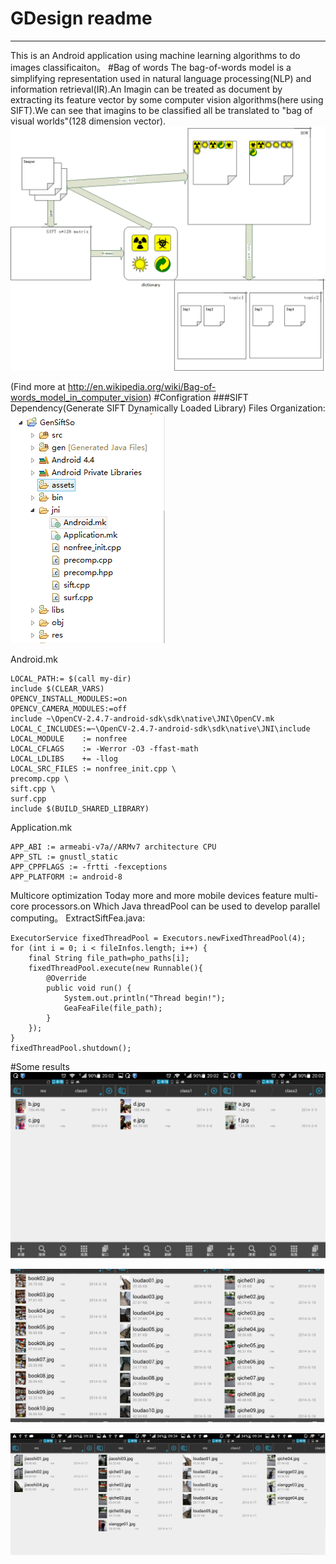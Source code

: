 # GDesign readme


---

This is an Android application using machine learning algorithms to do images classificaiton。
#Bag of words
The bag-of-words model is a simplifying representation used in natural language processing(NLP) and information retrieval(IR).An Imagin can be treated as document by extracting its feature vector by some computer vision algorithms(here using SIFT).We can see that imagins to be classified all be translated to "bag of visual worlds"(128 dimension vector).
![Architecture](pics/archi.png)

(Find more at http://en.wikipedia.org/wiki/Bag-of-words_model_in_computer_vision)
#Configration
###SIFT Dependency(Generate SIFT Dynamically Loaded Library)
Files Organization:
![organization](pics/file.png)

Android.mk

    LOCAL_PATH:= $(call my-dir)
    include $(CLEAR_VARS)
    OPENCV_INSTALL_MODULES:=on
    OPENCV_CAMERA_MODULES:=off
    include ~\OpenCV-2.4.7-android-sdk\sdk\native\JNI\OpenCV.mk
    LOCAL_C_INCLUDES:=~\OpenCV-2.4.7-android-sdk\sdk\native\JNI\include
    LOCAL_MODULE    := nonfree
    LOCAL_CFLAGS    := -Werror -O3 -ffast-math
    LOCAL_LDLIBS    += -llog
    LOCAL_SRC_FILES := nonfree_init.cpp \
    precomp.cpp \ 
    sift.cpp \
    surf.cpp
    include $(BUILD_SHARED_LIBRARY)
Application.mk

    APP_ABI := armeabi-v7a//ARMv7 architecture CPU
    APP_STL := gnustl_static
    APP_CPPFLAGS := -frtti -fexceptions
    APP_PLATFORM := android-8
Multicore optimization
Today more and more mobile devices feature multi-core processors.on  Which Java threadPool can be used to develop parallel computing。
ExtractSiftFea.java:

    ExecutorService fixedThreadPool = Executors.newFixedThreadPool(4);
    for (int i = 0; i < fileInfos.length; i++) {
    	final String file_path=pho_paths[i];
    	fixedThreadPool.execute(new Runnable(){
    		@Override
    		public void run() {
    			System.out.println("Thread begin!");
    			GeaFeaFile(file_path);
    		}
    	});
    }
    fixedThreadPool.shutdown();

#Some results
![Res1](pics/res1.png)

![Res2](pics/res2.png)

![Res3](pics/res3.png)
